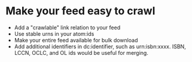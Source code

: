 # Make your feed easy to crawl #

  * Add a "crawlable" link relation to your feed
  * Use stable urns in your atom:ids
  * Make your entire feed available for bulk download
  * Add additional identifiers in dc:identifier, such as urn:isbn:xxxx. ISBN, LCCN, OCLC, and OL ids would be useful for merging.
